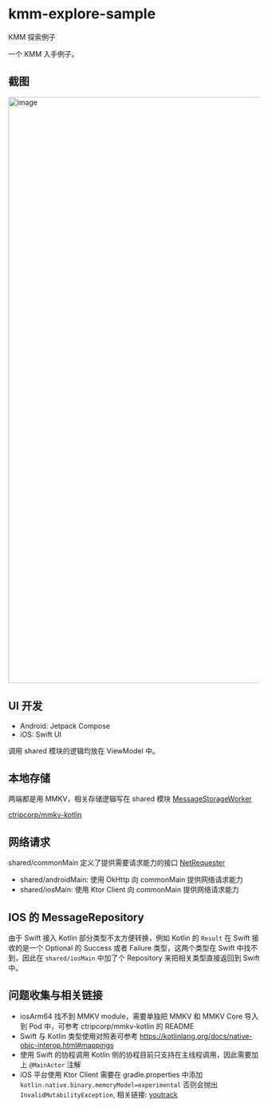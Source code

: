 # kmm-explore-sample
KMM 探索例子

一个 KMM 入手例子。

## 截图

<img width="1175" alt="image" src="https://user-images.githubusercontent.com/48782433/189541908-a5700348-09b2-41f5-853e-19b3d3f55d5f.png">

## UI 开发

- Android: Jetpack Compose
- iOS: Swift UI

调用 shared 模块的逻辑均放在 ViewModel 中。

## 本地存储

两端都是用 MMKV，相关存储逻辑写在 shared 模块 [MessageStorageWorker](ExploreSample/shared/src/commonMain/kotlin/com/korilin/kmm/explore/datasource/storage/MessageStorageWorker.kt)

[ctripcorp/mmkv-kotlin](https://github.com/ctripcorp/mmkv-kotlin)

## 网络请求

shared/commonMain 定义了提供需要请求能力的接口 [NetRequester](ExploreSample/shared/src/commonMain/kotlin/com/korilin/kmm/explore/datasource/network/NetRequester.kt)

- shared/androidMain: 使用 OkHttp 向 commonMain 提供网络请求能力
- shared/iosMain: 使用 Ktor Client 向 commonMain 提供网络请求能力

## IOS 的 MessageRepository

由于 Swift 接入 Kotlin 部分类型不太方便转换，例如 Kotlin 的 `Result` 在 Swift 接收的是一个 Optional 的 Success 或者 Failure 类型，这两个类型在 Swift 中找不到，因此在 `shared/iosMain` 中加了个 Repository 来把相关类型直接返回到 Swift 中。

## 问题收集与相关链接

- iosArm64 找不到 MMKV module，需要单独把 MMKV 和 MMKV Core 导入到 Pod 中，可参考 ctripcorp/mmkv-kotlin 的 README
- Swift 与 Kotlin 类型使用对照表可参考 https://kotlinlang.org/docs/native-objc-interop.html#mappings
- 使用 Swift 的协程调用 Kotlin 侧的协程目前只支持在主线程调用，因此需要加上 `@MainActor` 注解
- iOS 平台使用 Ktor Client 需要在 gradle.properties 中添加 `kotlin.native.binary.memoryModel=experimental` 否则会抛出 `InvalidMutabilityException`, 相关链接: [youtrack](https://youtrack.jetbrains.com/issue/KTOR-4266/kotlinnativeconcurrentInvalidMutabilityException-mutation-attempt-of-frozen-ioktorclientrequestHttpRequestPipeline)

